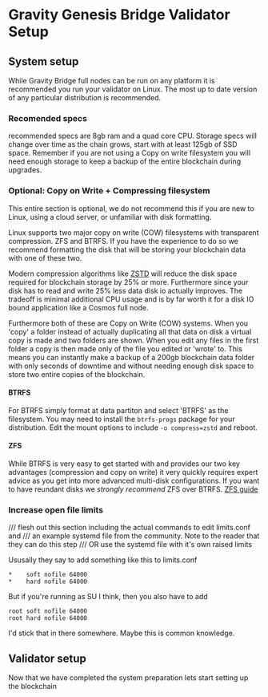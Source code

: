 # Gravity Genesis Bridge Validator Setup

## System setup

While Gravity Bridge full nodes can be run on any platform it is recommended you run your validator on Linux. The most up to date version of any particular distribution is recommended.

### Recomended specs

recommended specs are 8gb ram and a quad core CPU. Storage specs will change over time as the chain grows, start with at least 125gb of SSD space. Remember if you are not using a Copy on write filesystem you will need enough storage to keep a backup of the entire blockchain during upgrades.

### Optional: Copy on Write + Compressing filesystem

This entire section is optional, we do not recommend this if you are new to Linux, using a cloud server, or unfamiliar with disk formatting.

Linux supports two major copy on write (COW) filesystems with transparent compression. ZFS and BTRFS. If you have the experience to do so we recommend formatting the disk that will be storing your blockchain data with one of these two.

Modern compression algorithms like [ZSTD](https://github.com/facebook/zstd) will reduce the disk space required for blockchain storage by 25% or more. Furthermore since your disk has to read and write 25% less data disk io actually improves. The tradeoff is minimal additional CPU usage and is by far worth it for a disk IO bound application like a Cosmos full node.

Furthermore both of these are Copy on Write (COW) systems. When you 'copy' a folder instead of actually duplicating all that data on disk a virtual copy is made and two folders are shown. When you edit any files in the first folder a copy is then made only of the file you edited or 'wrote' to. This means you can instantly make a backup of a 200gb blockchain data folder with only seconds of downtime and without needing enough disk space to store two entire copies of the blockchain.

#### BTRFS

For BTRFS simply format at data partiton and select 'BTRFS' as the filesystem. You may need to install the `btrfs-progs` package for your distribution. Edit the mount options to include `-o compress=zstd` and reboot.

#### ZFS

While BTRFS is very easy to get started with and provides our two key advantages (compression and copy on write) it very quickly requires expert advice as you get into more advanced multi-disk configurations. If you want to have reundant disks we _strongly recommend_ ZFS over BTRFS. [ZFS guide](https://openzfs.github.io/openzfs-docs/Getting%20Started/index.html)

### Increase open file limits

/// flesh out this section including the actual commands to edit limits.conf and
/// an example systemd file from the community. Note to the reader that they can do this step
/// OR use the systemd file with it's own raised limits

Ususally they say to add something like this to limits.conf

```text
*    soft nofile 64000
*    hard nofile 64000
```

But if you're running as SU I think, then you also have to add

```text
root soft nofile 64000
root hard nofile 64000
```

I'd stick that in there somewhere. Maybe this is common knowledge.

## Validator setup

Now that we have completed the system preparation lets start setting up the blockchain

